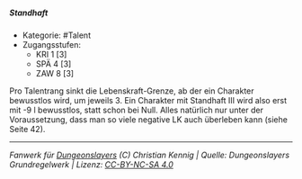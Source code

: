 <!---
Dies ist ein Fanwerk für DUNGEONSLAYERS (C) von Christian Kennig

Quellen:      [Dungeonslayers Grundregelwerk](https://www.f-space.de/ds4/downloads.html)
              [Talentbeschreibungen](https://www.f-space.de/ds4/tools-talentcards.html)
License:      [CC-BY-NC-SA 4.0](https://creativecommons.org/licenses/by-nc-sa/4.0/deed.de)
Richtlinien:  [Fanwerkrichtlinien](https://www.dungeonslayers.net/fanwerk-richtlinien/)
Autor:        Zauberlehrling
-->

  
##### Standhaft  
- Kategorie: #Talent  
- Zugangsstufen:  
  - KRI 1 [3]  
  - SPÄ 4 [3]  
  - ZAW 8 [3]  

Pro Talentrang sinkt die Lebenskraft-Grenze, ab der ein Charakter bewusstlos wird, um jeweils 3. Ein Charakter mit Standhaft III wird also erst mit -9 l bewusstlos, statt schon bei Null. Alles natürlich nur unter der Voraussetzung, dass man so viele negative LK auch überleben kann (siehe Seite 42).


___  
*Fanwerk für [Dungeonslayers](https://www.dungeonslayers.net/) (C) Christian Kennig | Quelle: Dungeonslayers Grundregelwerk | Lizenz: [CC-BY-NC-SA 4.0](https://creativecommons.org/licenses/by-nc-sa/4.0/deed.de)*  